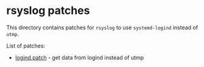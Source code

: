 # rsyslog patches

This directory contains patches for `rsyslog` to use `systemd-logind` instead of `utmp`.

List of patches:
* [logind.patch](logind.patch) - get data from logind instead of utmp
